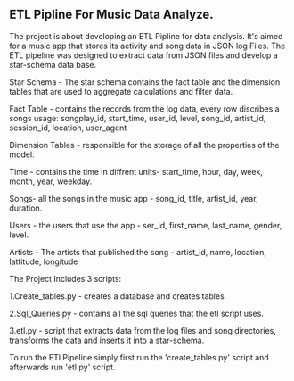 ## ETL Pipline For Music Data Analyze.


 
The project is about developing an ETL Pipline for data analysis. 
It's aimed for a music app that stores its activity and song data in JSON log Files.
The ETL pipeline was designed to extract  data from JSON files and  develop a star-schema data base.


Star Schema - 
The star schema contains the fact table and the dimension tables that are used to  aggregate calculations and filter data. 


Fact Table - 
contains the records from the log data, every row discribes a songs usage: 
 songplay_id, start_time, user_id, level, song_id, artist_id, session_id, location, user_agent

Dimension Tables - 
responsible for the storage of all the properties of the model.

Time - contains the time in diffrent units- start_time, hour, day, week, month, year, weekday.

Songs- all the songs in the music app - song_id, title, artist_id, year, duration.

Users - the users that use the app - ser_id, first_name, last_name, gender, level.

Artists - The artists that published the song - artist_id, name, location, lattitude, longitude



The Project Includes 3 scripts: 

1.Create_tables.py - creates a database and creates tables

2.Sql_Queries.py - contains all the sql queries that the etl script uses. 

3.etl.py - script that extracts data from the log files and song directories, transforms the data and inserts it into a star-schema.

To run the ETl Pipeline simply first  run the 'create_tables.py' script and afterwards run 'etl.py' script.




